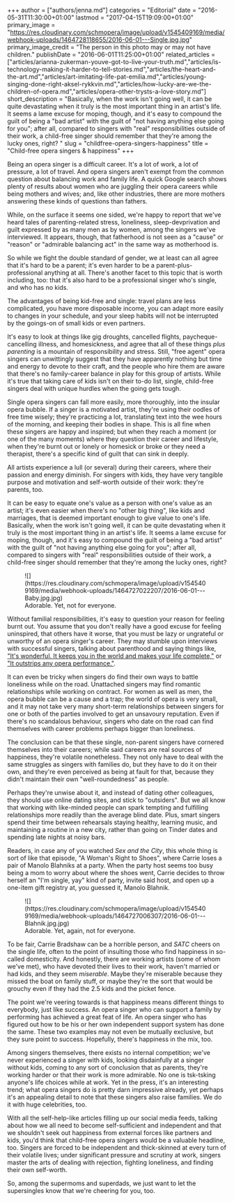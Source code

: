 +++
author = ["authors/jenna.md"]
categories = "Editorial"
date = "2016-05-31T11:30:00+01:00"
lastmod = "2017-04-15T19:09:00+01:00"
primary_image = "https://res.cloudinary.com/schmopera/image/upload/v1545409169/media/webhook-uploads/1464728118655/2016-06-01---Single.jpg.jpg"
primary_image_credit = "The person in this photo may or may not have children."
publishDate = "2016-06-01T11:25:00+01:00"
related_articles = ["articles/arianna-zukerman-youve-got-to-live-your-truth.md","articles/is-technology-making-it-harder-to-tell-stories.md","articles/the-heart-and-the-art.md","articles/art-imitating-life-pat-emilia.md","articles/young-singing-done-right-aksel-rykkvin.md","articles/how-lucky-are-we-the-children-of-opera.md","articles/opera-other-trysts-a-love-story.md"]
short_description = "Basically, when the work isn&#039;t going well, it can be quite devastating when it truly is the most important thing in an artist&#039;s life. It seems a lame excuse for moping, though, and it&#039;s easy to compound the guilt of being a &quot;bad artist&quot; with the guilt of &quot;not having anything else going for you&quot;; after all, compared to singers with &quot;real&quot; responsibilities outside of their work, a child-free singer should remember that they&#039;re among the lucky ones, right? "
slug = "childfree-opera-singers-happiness"
title = "Child-free opera singers &amp; happiness"
+++

Being an opera singer is a difficult career. It's a lot of work, a lot of pressure, a lot of travel. And opera singers aren't exempt from the common question about balancing work and family life. A quick Google search shows plenty of results about women who are juggling their opera careers while being mothers and wives; and, like other industries, there are more mothers answering these kinds of questions than fathers.

While, on the surface it seems one sided, we're happy to report that we've heard tales of parenting-related stress, loneliness, sleep-devprivation and guilt expressed by as many men as by women, among the singers we've interviewed. It appears, though, that fatherhood is not seen as a "cause" or "reason" or "admirable balancing act" in the same way as motherhood is.

So while we fight the double standard of gender, we at least can all agree that it's hard to be a parent; it's even harder to be a parent-plus-professional anything at all. There's another facet to this topic that is worth including, too: that it's also hard to be a professional singer who's single, and who has no kids.

The advantages of being kid-free and single: travel plans are less complicated, you have more disposable income, you can adapt more easily to changes in your schedule, and your sleep habits will not be interrupted by the goings-on of small kids or even partners.

It's easy to look at things like gig droughts, cancelled flights, paycheque-cancelling illness, and homesickness, and agree that all of these things *plus parenting* is a mountain of responsibility and stress. Still, "free agent" opera singers can unwittingly suggest that they have apparently nothing but time and energy to devote to their craft, and the people who hire them are aware that there's no family-career balance in play for this group of artists. While it's true that taking care of kids isn't on their to-do list, single, child-free singers deal with unique hurdles when the going gets tough.

Single opera singers can fall more easily, more thoroughly, into the insular opera bubble. If a singer is a motivated artist, they're using their oodles of free time wisely; they're practicing a lot, translating text into the wee hours of the morning, and keeping their bodies in shape. This is all fine when these singers are happy and inspired; but when they reach a moment (or one of the many moments) where they question their career and lifestyle, when they're burnt out or lonely or homesick or broke or they need a therapist, there's a specific kind of guilt that can sink in deeply.

All artists experience a lull (or several) during their careers, where their passion and energy diminish. For singers with kids, they have very tangible purpose and motivation and self-worth outside of their work: they're parents, too. 

It can be easy to equate one's value as a person with one's value as an artist; it's even easier when there's no "other big thing", like kids and marriages, that is deemed important enough to give value to one's life. Basically, when the work isn't going well, it can be quite devastating when it truly is the most important thing in an artist's life. It seems a lame excuse for moping, though, and it's easy to compound the guilt of being a "bad artist" with the guilt of "not having anything else going for you"; after all, compared to singers with "real" responsibilities outside of their work, a child-free singer should remember that they're among the lucky ones, right? 

<figure data-type="image">![](https://res.cloudinary.com/schmopera/image/upload/v1545409169/media/webhook-uploads/1464727022207/2016-06-01---Baby.jpg.jpg)
<figcaption>Adorable. Yet, not for everyone.</figcaption>
</figure>

Without familial responsibilities, it's easy to question your reason for feeling burnt out. You assume that you don't really have a good excuse for feeling uninspired, that others have it worse, that you must be lazy or ungrateful or unworthy of an opera singer's career. They may stumble upon interviews with successful singers, talking about parenthood and saying things like, ["It's wonderful. It keeps you in the world and makes your life complete,"](http://www.latinospost.com/articles/14077/20130311/la-traviata-soprano-diana-damrau-motherhood-future-projects-singing-dream.htm) or ["It outstrips any opera performance."](http://www.theoperablog.com/diva-interrupted-opera-and-motherhood/). 

It can even be tricky when singers do find their own ways to battle loneliness while on the road. Unattached singers may find romantic relationships while working on contract. For women as well as men, the opera bubble can be a cause and a trap; the world of opera is very small, and it may not take very many short-term relationships between singers for one or both of the parties involved to get an unsavoury reputation. Even if there's no scandalous behaviour, singers who date on the road can find themselves with career problems perhaps bigger than loneliness. 

The conclusion can be that these single, non-parent singers have cornered themselves into their careers; while said careers are real sources of happiness, they're volatile nonetheless. They not only have to deal with the same struggles as singers with families do, but they have to do it on their own, and they're even perceived as being at fault for that, because they didn't maintain their own "well-roundedness" as people.

Perhaps they're unwise about it, and instead of dating other colleagues, they should use online dating sites, and stick to "outsiders". But we all know that working with like-minded people can spark tempting and fulfilling relationships more readily than the average blind date. Plus, smart singers spend their time between rehearsals staying healthy, learning music, and maintaining a routine in a new city, rather than going on Tinder dates and spending late nights at noisy bars.

Readers, in case any of you watched *Sex and the City*, this whole thing is sort of like that episode, "A Woman's Right to Shoes", where Carrie loses a pair of Manolo Blahniks at a party. When the party host seems too busy being a mom to worry about where the shoes went, Carrie decides to throw herself an "I'm single, yay" kind of party, invite said host, and open up a one-item gift registry at, you guessed it, Manolo Blahnik.

<figure data-type="image">![](https://res.cloudinary.com/schmopera/image/upload/v1545409169/media/webhook-uploads/1464727006307/2016-06-01---Blahnik.jpg.jpg)
<figcaption>Adorable. Yet, again, not for everyone.</figcaption>
</figure>

To be fair, Carrie Bradshaw can be a horrible person, and *SATC* cheers on the single life, often to the point of insulting those who find happiness in so-called domesticity. And honestly, there are working artists (some of whom we've met), who have devoted their lives to their work, haven't married or had kids, and they seem *miserable*. Maybe they're miserable because they missed the boat on family stuff, or maybe they're the sort that would be grouchy even if they had the 2.5 kids and the picket fence.

The point we're veering towards is that happiness means different things to everybody, just like success. An opera singer who can support a family by performing has achieved a great feat of life. An opera singer who has figured out how to be his or her own independent support system has done the same. These two examples may not even be mutually exclusive, but they sure point to success. Hopefully, there's happiness in the mix, too.

Among singers themselves, there exists no internal competition; we've never experienced a singer with kids, looking disdainfully at a singer without kids, coming to any sort of conclusion that as parents, they're working harder or that their work is more admirable. No one is tsk-tsking anyone's life choices while at work. Yet in the press, it's an interesting trend; what opera singers do is pretty darn impressive already, yet perhaps it's an appealing detail to note that these singers also raise families. We do it with huge celebrities, too.

With all the self-help-like articles filling up our social media feeds, talking about how we all need to become self-sufficient and independent and that we shouldn't seek out happiness from external forces like partners and kids, you'd think that child-free opera singers would be a valuable headline, too. Singers are forced to be independent and thick-skinned at every turn of their volatile lives; under significant pressure and scrutiny at work, singers master the arts of dealing with rejection, fighting loneliness, and finding their own self-worth.

So, among the supermoms and superdads, we just want to let the supersingles know that we're cheering for you, too.

